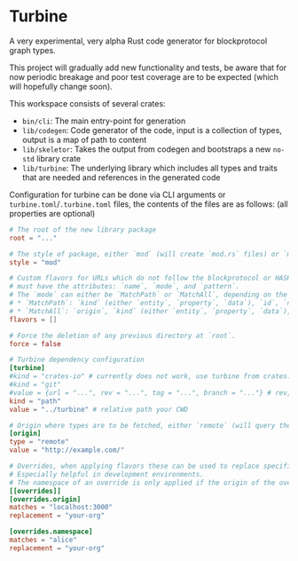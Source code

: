 # Turbine

A very experimental, very alpha Rust code generator for blockprotocol graph types.

This project will gradually add new functionality and tests, be aware that for now periodic breakage and poor test coverage are to be expected (which will hopefully change soon).

This workspace consists of several crates:

* `bin/cli`: The main entry-point for generation
* `lib/codegen`: Code generator of the code, input is a collection of types, output is a map of path to content
* `lib/skeletor`: Takes the output from codegen and bootstraps a new `no-std` library crate
* `lib/turbine`: The underlying library which includes all types and traits that are needed and references in the generated code


Configuration for turbine can be done via CLI arguments or `turbine.toml`/`.turbine.toml` files, the contents of the files are as follows:
(all properties are optional)

```toml
# The root of the new library package
root = "..."

# The style of package, either `mod` (will create `mod.rs` files) or `module`
style = "mod"

# Custom flavors for URLs which do not follow the blockprotocol or HASH layout
# must have the attributes: `name`, `mode`, and `pattern`.
# The `mode` can either be `MatchPath` or `MatchAll`, depending on the mode the pattern must capture the following groups:
# * `MatchPath`: `kind` (either `entity`, `property`, `data`), `id`, `namespace` (optional)
# * `MatchAll`: `origin`, `kind` (either `entity`, `property`, `data`), `id`, `namespace` (optional)
flavors = []

# Force the deletion of any previous directory at `root`.
force = false

# Turbine dependency configuration
[turbine]
#kind = "crates-io" # currently does not work, use turbine from crates.io
#kind = "git"
#value = {url = "...", rev = "...", tag = "...", branch = "..."} # rev, tag, branch are optional
kind = "path"
value = "../turbine" # relative path your CWD

# Origin where types are to be fetched, either `remote` (will query the HASH-Graph) or `local`, pointing to a JSON file
[origin]
type = "remote"
value = "http://example.com/"

# Overrides, when applying flavors these can be used to replace specific parts with other constants. 
# Especially helpful in development environments. 
# The namespace of an override is only applied if the origin of the override matched.
[[overrides]]
[overrides.origin]
matches = "localhost:3000"
replacement = "your-org"

[overrides.namespace]
matches = "alice"
replacement = "your-org"
```
